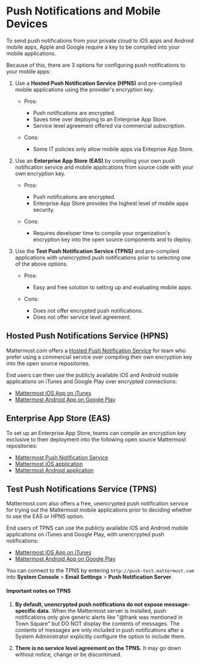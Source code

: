 # Push Notifications and Mobile Devices 

To send push notifications from your private cloud to iOS apps and Android mobile apps, Apple and Google require a key to be compiled into your mobile applications.  

Because of this, there are 3 options for configuring push notifications to your mobile apps: 

1. Use a **Hosted Push Notification Service (HPNS)** and pre-compiled mobile applications using the provider's encryption key. 


     - Pros: 

	      - Push notifications are encrypted.
		  - Saves time over deploying to an Enterprise App Store. 
		  - Service level agreement offered via commercial subscription. 		  

	 - Cons: 

	      - Some IT policies only allow mobile apps via Enteprise App Store.

2. Use an **Enterprise App Store (EAS)** by compiling your own push notification service and mobile applications from source code with your own encryption key.

     - Pros: 

	      - Push notifications are encrypted.
		  - Enterprise App Store provides the highest level of mobile apps security. 

	 - Cons: 

		  - Requires developer time to compile your organization's encryption key into the open source components and to deploy.
		  

3. Use the **Test Push Notification Service (TPNS)** and pre-compiled applications with unencrypted push notifications prior to selecting one of the above options.

     - Pros: 

          - Easy and free solution to setting up and evaluating mobile apps.

	 - Cons: 

	      - Does not offer encrypted push notifications.
		  - Does not offer service level agreement.
  
  
## Hosted Push Notifications Service (HPNS) 

Mattermost.com offers a [Hosted Push Notification Service](https://about.mattermost.com/pre-compiled/) for team who prefer using a commercial service over compiling their own encryption key into the open source repositories. 

End users can then use the publicly available iOS and Android mobile applications on iTunes and Google Play over encrypted connections: 

- [Mattermost iOS App on iTunes](https://itunes.apple.com/us/app/mattermost/id984966508?mt=8)
- [Mattermost Android App on Google Play](https://play.google.com/store/apps/details?id=com.mattermost.mattermost&hl=en)

## Enterprise App Store (EAS)

To set up an Enterprise App Store, teams can compile an encryption key exclusive to their deployment into the following open source Mattermost repositories: 

- [Mattermost Push Notification Service](https://github.com/mattermost/push-proxy)
- [Mattermost iOS application](https://github.com/mattermost/ios)
- [Mattermost Android application](https://github.com/mattermost/android) 

## Test Push Notifications Service (TPNS) 

Mattermost.com also offers a free, unencrypted push notification service for trying out the Mattermost mobile applications prior to deciding whether to use the EAS or HPNS option. 

End users of TPNS can use the publicly available iOS and Android mobile applications on iTunes and Google Play, with unencrypted push notifications: 

- [Mattermost iOS App on iTunes](https://itunes.apple.com/us/app/mattermost/id984966508?mt=8)
- [Mattermost Android App on Google Play](https://play.google.com/store/apps/details?id=com.mattermost.mattermost&hl=en)

You can connect to the TPNS by entering `http://push-test.mattermost.com` into **System Console** > **Email Settings** > **Push Notification Server**.

#### Important notes on TPNS

1. **By default, unencrypted push notifications do not expose message-specific data.**  When the Mattermost server is installed, push notifications only give generic alerts like "@frank was mentioned in Town Square" but DO NOT display the contents of messages. The contents of messages are only included in push notifications after a System Administrator explicitly configure the option to include them. 

2. **There is no service level agreement on the TPNS.** It may go down without notice, change or be discontinued. 

